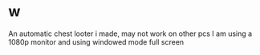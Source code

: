 # w
An automatic chest looter i made, may not work on other pcs
I am using a 1080p monitor and using windowed mode full screen
